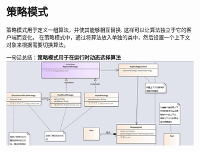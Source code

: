 # 策略模式

策略模式用于定义一组算法，并使其能够相互替换. 这样可以让算法独立于它的客户端而变化。
在策略模式中，通过将算法放入单独的类中，然后设置一个上下文对象来根据需要切换算法。

一句话总结：**策略模式用于在运行时动态选择算法**
![img.png](img/shop.png)